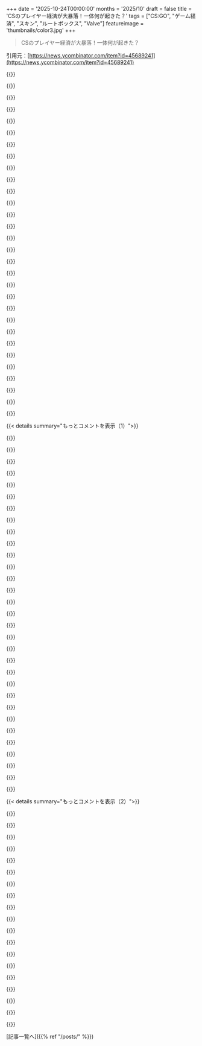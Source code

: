 +++
date = '2025-10-24T00:00:00'
months = '2025/10'
draft = false
title = 'CSのプレイヤー経済が大暴落！一体何が起きた？'
tags = ["CS:GO", "ゲーム経済", "スキン", "ルートボックス", "Valve"]
featureimage = 'thumbnails/color3.jpg'
+++

> CSのプレイヤー経済が大暴落！一体何が起きた？

引用元：[https://news.ycombinator.com/item?id=45689241](https://news.ycombinator.com/item?id=45689241)




{{<matomeQuote body="俺、昔ValveのCS:GOチームで働いてたんだよね。当時のSteamウォレットって300ドル制限があったから、それ以上の価値があるアイテムはサードパーティサイトで取引されてたんだ。<br>マーケット手数料の損失、RMT防止、詐欺対策が課題だったんだよ。<br>チームはこれを解決するために今回の変更を選んだんだと思う。TF2とかDOTAでも同じ問題抱えてるなら、そっちにも展開されるかもね。" userName="riotnrrd" createdAt="2025/10/24 16:52:16" color="#45d325">}}




{{<matomeQuote body="経験談、ありがとう！俺の素朴な疑問なんだけど、スキンが高額だからこそプレイヤーはケースの鍵を買ってたんじゃないの？それがCSの主要な収益源だったと思うんだ。<br>今回の変更で高額アイテムがなくなると、ガチャの魅力が失われて、鍵やスキンの需要が減るんじゃないかな。収益モデルがどうなるのか知りたいよ。" userName="Mysterise" createdAt="2025/10/24 17:30:41" color="#45d325">}}




{{<matomeQuote body="そうだね。Valveのコスメティックスマーケットの哲学は、プレイヤーにランダムな報酬を配って、自分でその価値を見つけて売買させるって感じ。<br>これはValveの儲けのためでもあるけど、プレイヤーにとってもいいことなんだ。でも、何よりもCS:GOを楽しいゲームにしたかった。プレイヤーが金稼ぎのためにゲームをプレイするようなパチンコ屋にしたくなかったんだよね。" userName="riotnrrd" createdAt="2025/10/24 17:51:07" color="#ff5733">}}




{{<matomeQuote body="パチンコ屋にしたくなかったって言うけどさ…実際には、みんなPCを何台も並べて自動ボットを動かして、ドロップ品をファーミングしてるじゃん（その後アカウントも売ってるんだろうね）。<br>動画も見てみてよ: https://www.youtube.com/watch?v=n3yS6_WDb6w" userName="pityJuke" createdAt="2025/10/24 18:24:07" color="#45d325">}}




{{<matomeQuote body="そうそう、彼らはそれが起こってほしくなかったんだ。でも、オンラインゲームって金策する業者みたいのが昔からいるじゃん？それを防ぐのって、意外と難しいんだよね。なんか変な副作用みたいなものなんだよ。" userName="michaelt" createdAt="2025/10/24 18:51:46" color="">}}




{{<matomeQuote body="CoffeezillaがCS:GOコミュニティのカジノに関する面白い動画シリーズを出してるよ。Valve自身を批判してる動画もあるから、見てみる価値あると思うな。<br>https://www.youtube.com/watch?v=13eiDhuvM6Y" userName="BargirPezza" createdAt="2025/10/24 20:05:43" color="#38d3d3">}}




{{<matomeQuote body="望まないことでも、それが避けられない結果だとわかっていながら進めるってことはあるよね。" userName="throwaway48476" createdAt="2025/10/29 00:23:47" color="">}}




{{<matomeQuote body="俺、Arms Raceモードで放置ボットアカウントに何度も遭遇して、マジでイライラしてるんだ。<br>ボットがゲームの50%を占めると、残りのプレイヤーを投票でキックし始めるんだよね。何回か進行中の試合が、リアルなプレイヤーが抜けてボットに乗っ取られたせいで中断されたことがあるよ。" userName="snailmailman" createdAt="2025/10/24 22:01:58" color="#ff5c5c">}}




{{<matomeQuote body="アイテムの「ギフティング」を防げなかったって言うけど、なんでトレードをなくして、制限付きのオークションシステムにしないの？<br>それか、市場価格以下のトレードを許可しないとかはダメなの？" userName="Hikikomori" createdAt="2025/10/24 17:23:02" color="#45d325">}}




{{<matomeQuote body="Runescapeが2007年にPvPを完全に無効化する変更をしたけど、ほとんどのプレイヤーには超不人気だった。俺はその頃ゲームを辞めたから、Jagexのおかげで成績が上がったのは感謝してるよ。" userName="mFixman" createdAt="2025/10/24 17:50:16" color="#38d3d3">}}




{{<matomeQuote body="グランドエクスチェンジ（オークションハウス）とトレード制限がRuneScapeをダメにしたんだ。GEの前は、RuneScapeには活発で複雑な経済があった。地理的な裁定取引や、安く仕入れて高く売るってのができたんだ。GEが導入されてからは、ほとんどの経済活動が死んでしまった。自分で物を売る意味がなくなって、ベテランプレイヤーによるドロップパーティみたいな贈り物の文化も消えちゃったのは本当に悲しいよ。" userName="terribleperson" createdAt="2025/10/24 22:36:03" color="#ff33a1">}}




{{<matomeQuote body="「地理的な裁定取引が盛んだった」って、Albion Onlineが好きなんだろ？あれもそんな感じだよ。" userName="tonyhart7" createdAt="2025/10/25 03:47:25" color="">}}




{{<matomeQuote body="Eve Onlineも思いつくね。" userName="asacrowflies" createdAt="2025/10/25 05:29:27" color="">}}




{{<matomeQuote body="略奪的なギャンブルなんてやめて、他のライブサービスPvPシューターみたいに、スキンを直接売ればいいだけじゃない？" userName="babypuncher" createdAt="2025/10/24 17:28:50" color="">}}




{{<matomeQuote body="だって、人は文字通りお互いにプレゼントを贈り合いたいものなんだよ。CSで出会った友達と、毎年クリスマスにスキンを贈り合ってるんだからさ。" userName="kiddico" createdAt="2025/10/24 17:26:09" color="#ff5c5c">}}




{{<matomeQuote body="スキンをプレゼントするために、子供にギャンブルさせるのか？" userName="Hikikomori" createdAt="2025/10/24 18:55:05" color="#ff5733">}}




{{<matomeQuote body="君はほとんどわざと論点をずらしてるね。もっと良い例えをするなら、いじめっ子が子供の金を奪ったり、子供がギャンブルや賭けをするからって、学校が子供の現金の持ち込みを禁止するようなものだよ。" userName="therein" createdAt="2025/10/24 19:35:27" color="#ff5c5c">}}




{{<matomeQuote body="それで何が違うって言うんだ？学校が現金持ち込みを禁止したっていいじゃないか。もし学校で何十億ドルものいじめやギャンブル市場があるなら、俺はむしろ禁止を要求するよ。" userName="pessimizer" createdAt="2025/10/24 19:57:44" color="#785bff">}}




{{<matomeQuote body="俺が問題だと思うのは、誰かが何かしてるせいで他の子が何かを失ってるってことだよ。まるで、一人の子が教室で騒いで、みんなが休憩時間を失うのと同じ。君は何も悪くないのに、その子のせいで権利を失うんだ。権力者は、不満を抑えることの方が、俺たちのものを守るよりも重要だって思ってるんだろうね。不公平の最初の教訓だよ。" userName="therein" createdAt="2025/10/25 17:46:30" color="#38d3d3">}}




{{<matomeQuote body="集団的懲罰はスターリンのソ連みたいじゃない？<br>一人の子が問題起こしたからって、全員を排除して未来の”やんちゃ”をなくすとか、ありえないでしょ？<br>先生って（ここで言う”権力者”ね）、一般的にはちゃんと訓練を受けてて、子どもたちをまとめて一括りにするようなバカじゃないはずだよ。<br>トラブルの原因を見つけるスキルも訓練もあるし、5マイル圏内を地獄に変えることなく解決できるリソースも豊富にある。<br>ハンマーはすごいけど、状況に応じてメスをつかむのもそんなに難しくないでしょ。" userName="froggit" createdAt="2025/10/25 19:52:03" color="#45d325">}}




{{<matomeQuote body="いい先生もいれば、そうじゃない先生もいたな。<br>スターリンのソ連じゃなくても、そういうのは経験したよ。<br>いい先生でさえ、時には集団的懲罰みたいな手段に訴えることもあったしね。<br>でも、集団的懲罰は不公平だってことでは、みんな意見が一致してるみたいだね。" userName="therein" createdAt="2025/10/26 03:21:21" color="">}}




{{<matomeQuote body="トレーディングの話だけど、マーケット価格だけが全てじゃないんだよ。<br>スキンにはいろんな好みがあるからね。どの武器に使うか、スタイルはどうか、人それぞれだ。<br>もし最大限の価値を引き出そうと思ってないなら、使わない武器の超高いスキンを、よく使う武器のお気に入りスタイルで安いスキンと交換する、なんてことも普通にあるよ。" userName="Ekaros" createdAt="2025/10/24 17:56:43" color="#ff5733">}}




{{<matomeQuote body="これ、なんか変だと思ったんだよね。<br>最近のルートボックスゲームって、トレード機能がないのがほとんどじゃん。<br>自分のアカウントのアイテムをアンロックするためにお金を払うだけで、それでおしまい。<br>Valveが消費者フレンドリーになったっていうより、規制当局の介入をうまくかわしたってのが、本当のところなんじゃないかなって思う。" userName="numpad0" createdAt="2025/10/25 12:50:53" color="#ff5733">}}




{{<matomeQuote body="CS2のローンチ（もう2年も経つけど）や、バグの多さ、パフォーマンスの悪さ、その他の問題について、なんか思うことある？" userName="domlebo70" createdAt="2025/10/25 09:08:31" color="">}}




{{<matomeQuote body="これ、Valveが意図的にやったことだと思うし、賢明な判断じゃないかな。[1]<br>金儲けだけが目的のプレイヤーがいるゲームは良くないよ。<br>ゲームが楽しければ、プレイヤーは離れないし、金にがめつい（たまにすごく毒性のある）人たちを寄せ付けなくもなる。<br>レアアイテムを入手しようとするプレイヤーのフラストレーションや衝動買いも抑えられるしね。<br>閉鎖経済（ある程度は開放経済も）が、単一の主体によってどう崩壊するか、良い教訓にもなる。<br>[1] EDIT: あと、おそらく将来の法的問題（一部の国がゲーム内での賭博を禁止する傾向があるからね）への予防策でもあるんじゃないかな。" userName="Bengalilol" createdAt="2025/10/24 07:21:22" color="#ff5c5c">}}




{{<matomeQuote body="Valveは市場での取り分を増やしたくて、こんなことやったんだよ。<br>だってほとんどの取引がプラットフォーム外で行われてたからね。<br>このアプデで、新しいアイテムはValveのショップ（契約ケース）からしか手に入らなくなり、それが”価値のある”ナイフに交換する唯一の方法になる。<br>Valveはマジで腐ってるよ。" userName="gquere" createdAt="2025/10/24 07:30:18" color="#ff5c5c">}}




{{<matomeQuote body="Valveみたいなマーケットメーカーは、自分たちの「現実」のルールを自由に決められるんだよ。<br>君の分析は理解できるし、確かにその点には言及しなかったけど、投機家にとって全体的な価値が魅力的でなくなったからって、それが「腐ってる」証拠にはならないと思うけどな。" userName="Bengalilol" createdAt="2025/10/24 07:35:14" color="#ff5c5c">}}




{{<matomeQuote body="Valveは子供向けのオンラインカジノを運営していて、いくつかの国の法的規制を避けるために、わざといろいろ変更してるんだよ。" userName="gquere" createdAt="2025/10/24 07:37:30" color="#ff33a1">}}




{{<matomeQuote body="TikTokのコメントスレッドを見て驚いたんだけど、可処分所得のない人が、CSアイテムを引退後のポートフォリオみたいに真剣に投資してたんだって。<br>仮想通貨のせいで、金融リテラシーがどんどん低下してるのが心配だよ…<br>複利と金融規制に幸あれ！" userName="agentcoops" createdAt="2025/10/24 14:54:59" color="#ff33a1">}}




{{<matomeQuote body="2万ドルもするCSのスキン買うやつは子供じゃないって。もし低評価するなら、何考えてるか教えてほしいね。まともな投資だと思ってんの？こんな金使うのはドラッグディーラーくらいしかいないって！" userName="Aeolun" createdAt="2025/10/24 08:05:04" color="#ff5c5c">}}




{{< details summary="もっとコメントを表示（1）">}}

{{<matomeQuote body="CSのアイテムを退職金ポートフォリオにするなんて爆笑だろ。それよりNFAマシンガンでも買っとけよ。数が決まってるし政府に守られてるから値上がり確実。今じゃ退職金基金も使ってるらしいぜ。<br>http://machinegunpriceguide.com/html/german_subguns_0.html" userName="mothballed" createdAt="2025/10/24 15:25:24" color="#ff33a1">}}




{{<matomeQuote body="CSのシステムが現実の犯罪やギャングと繋がりがあるって考えると、前のコメントは的を外してないよな。低評価してるやつらは、その事実を知らないか、自分も関係してるかのどっちかだろ。" userName="c048" createdAt="2025/10/24 08:18:11" color="">}}




{{<matomeQuote body="Valveがゲーム業界でいいこといっぱいしてきたから、みんなValveを“悪”だとは思いたくないんだろうな。" userName="computerex" createdAt="2025/10/24 08:29:19" color="">}}




{{<matomeQuote body="SteamはPCゲームで30%も手数料取るんだぜ。金を刷ってるのと同じだろ。従業員あたりの利益が異常に高いってことは、資本主義の失敗でレントシーキングってやつだよ。" userName="cubefox" createdAt="2025/10/24 13:21:53" color="#ff5733">}}




{{<matomeQuote body="政府の政策なんて、まともで一貫性があるかどうか信用してたら夜も眠れなくなるだろ。" userName="rhcom2" createdAt="2025/10/24 16:00:12" color="">}}




{{<matomeQuote body="ゲームのコスメを退職金ポートフォリオにするなんて、信じられないだろ？釣りだろ、絶対。もしかしたら、ただの嘆きのプロセスを見てるだけなのかもな…" userName="dcow" createdAt="2025/10/24 16:17:27" color="">}}




{{<matomeQuote body="CSは大人向けレーティングだから、親が子供の活動をチェックするべきだよな。でも、リアルマネーでのギャンブル要素は、コミュニティにとって間違いなくマイナスだと思うね。" userName="Dead_Lemon" createdAt="2025/10/24 08:20:05" color="">}}




{{<matomeQuote body="それは真っ赤な嘘だろ。“レントシーキング”は価値を提供せずにお金取るってことだぞ。Steamは開発者にもプレイヤーにも莫大な価値を提供してるんだから、資本主義のすごい成功例だろ。意味もわからずに“レントシーキング”なんて言葉使うなよ。" userName="throw10920" createdAt="2025/10/24 13:36:11" color="#785bff">}}




{{<matomeQuote body="政治家が庶民にマシンガンを簡単に手に入れさせたくないってことに頼るなら、俺は安心して眠れるね。それがNFAアイテムの価値を保ってるんだ。もし没収されても、憲法で公正な補償がされるからリスクは低い。多くの退職金ポートフォリオに入ってる単一株より安全だよ。" userName="mothballed" createdAt="2025/10/24 16:17:08" color="#ff5733">}}




{{<matomeQuote body="ギャンブル依存で貯蓄が苦手な低所得層は、価値が上がる資産を求めてFunko popsや野球カード、ナイフスキンみたいな「収集品」に手を出してるんだ。これは無知じゃなくて、必死なんだよ。" userName="mikkupikku" createdAt="2025/10/24 16:20:09" color="#ff5733">}}




{{<matomeQuote body="Steamの30%の手数料は高すぎ！他のプロバイダーならもっと安くホスティングできるし、AAAゲームの開発費に比べたらホスティング費用なんて微々たるもの。Steamは独占で高値をふっかけてて、これは競争が機能してない証拠だよ。" userName="cubefox" createdAt="2025/10/24 14:53:10" color="#45d325">}}




{{<matomeQuote body="Valveはギャンブルサイトに何回も警告してたし、訴訟も試みてたんだよ。あのサイトはValveのToS違反だったんだから。" userName="Xss3" createdAt="2025/10/24 08:54:55" color="">}}




{{<matomeQuote body="Valveはギャンブルサイトが使ってるAPIを提供してるし、共犯に見えるよね。もっと真剣に閉鎖しようと努力してないんじゃないかな。Coffeezillaの動画も見てみて。https://youtu.be/13eiDhuvM6Y?si=GJ_kXOJyXFTogy40＼u0026t=476" userName="abejfehr" createdAt="2025/10/24 09:04:17" color="#38d3d3">}}




{{<matomeQuote body="お金がない人が変な投資をするのは、必ずしも不合理じゃないよ。養育費とかで給料が減る人は、国に取られないように株じゃなくて収集品を買うこともある。あと、スクラッチくじを大量に買う怪しい人も、ドラッグマネーのロンダリングしてるだけかもね。" userName="mothballed" createdAt="2025/10/24 16:24:47" color="#ff5c5c">}}




{{<matomeQuote body="トレーディングボットの90%以上はValveがサポートすべきじゃないやつって考えて、ほぼ間違いないんじゃない？" userName="walletdrainer" createdAt="2025/10/24 11:12:40" color="">}}




{{<matomeQuote body="NFAアイテムの所有者が没収されるなら、憲法で公正な補償が求められるって言うけど、それ憲法のどこに書いてあるの？" userName="akerl_" createdAt="2025/10/24 18:00:12" color="">}}




{{<matomeQuote body="NFAに関するSCOTUSの判決一つで、あの市場は一夜にして大暴落する可能性だってあるんだよ。" userName="mikkupikku" createdAt="2025/10/24 16:09:47" color="#ff5c5c">}}




{{<matomeQuote body="「他のプロバイダーが30%の手数料より安くゲームをホストできる」ってのは違うぞ。Steamはホストだけでなく、決済処理、クラウドセーブ、API、Linux互換性など多くの価値を提供してるんだ。お前はSteamを知らないか嘘つきだ。Epic Games Store、GOG、EA Appなど競争相手はたくさんあるし、Steamが人気なのは双方に価値を提供してるからだ。お前のコメントは無知と嘘に満ちている。" userName="throw10920" createdAt="2025/10/24 15:04:02" color="#38d3d3">}}




{{<matomeQuote body="俺はCSをプレイしてるけど、これは良いことだ。ギャンブル経済と、マーケットプレイスやギャンブルサイトを煽るクリエイター経済は本当に有害だよ。子供から金を巻き上げて、きれいなスキンだけのためにね。スキンがもっと手頃になれば、もっと公平で分別ある状態になるだろう。" userName="leshokunin" createdAt="2025/10/24 01:27:22" color="#ff33a1">}}




{{<matomeQuote body="昔はGeocitiesのサイトから適当なスキンパックをダウンロードして、インストールしたらAK47が超クールなアークティックカモスキンになったの覚えてる？あれで何が悪かったんだ？Gabenはもうスーパーヨットとか剣のコレクションを買うくらいお金を持ってるだろ？" userName="uvaursi" createdAt="2025/10/24 05:21:40" color="">}}




{{<matomeQuote body="Gabenはスーパーヨットや剣コレクションを買うくらいお金を持ってるって？Steamはビジネスだけど、ゲーム業界の中でもGabenはすごい人で、Steamはかなり消費者寄りだよ。2時間未満のプレイなら無条件で返金してくれるし、パブリッシャーや開発者にAI生成コンテンツを明示させるように要求するとかね。" userName="bilekas" createdAt="2025/10/24 07:16:24" color="">}}




{{<matomeQuote body="CSみたいな人工経済の希少性は、トレーディングカードゲームと同じように作られたもので、もろいんだよ。こういう数十億ドル規模の人工経済でラグプルが起きたらどうなるか、見ている人にとっては貴重な教訓になる。もしSatoshiの巨大なBitcoin貯蓄が市場に出回ったら、同じような結果になるだろうね。" userName="pryce" createdAt="2025/10/24 06:08:42" color="#ff5c5c">}}




{{<matomeQuote body="量子コンピュータの最大投資先は、放置されてるビットコインウォレットを奪うことかもね。" userName="breppp" createdAt="2025/10/24 06:16:41" color="">}}




{{<matomeQuote body="プレイ時間2時間未満なら無条件返金って言ってるけど、普通の店やGOGの返金ポリシーに比べたら弱いよね。Steamよりはマシだけど、Valveは全然気にしてないし、もっと酷いポリシーを続けてる。" userName="Aerolfos" createdAt="2025/10/24 09:03:14" color="#38d3d3">}}




{{<matomeQuote body="これって他のプレイヤーに自慢するためのものでしょ。ローカルのゲームMODは問題なく使えるけど、みんなが求めてるのはそういうのじゃないんだよ。" userName="jayd16" createdAt="2025/10/24 05:46:15" color="">}}




{{<matomeQuote body="ゲームは’Mature 17+’だし、Steamには年齢確認ページがあるじゃん。Valveがイギリスの新法みたいにIDベースの年齢確認をするべきとでも？子育ては親の仕事でしょ。子供向けじゃない製品で、企業が子供の行動まで管理する必要はないよ。" userName="funflame" createdAt="2025/10/24 08:40:02" color="">}}




{{<matomeQuote body="それ、親の仕事じゃないの？" userName="Giorgi" createdAt="2025/10/24 05:59:53" color="">}}




{{<matomeQuote body="量子コンピュータの最高の使い道がこれだとしたら、人類は終わりだね。" userName="jen729w" createdAt="2025/10/24 06:45:02" color="">}}




{{<matomeQuote body="ユーザーコンテンツ共有の技術的問題は簡単だけど、悪用の責任問題があるよね。スキンは人に自慢するためのステータスシンボルなんだよ。Warframeでスキンがクールだからって1000時間もプレイする奴はいない。2000ドルもナイフに使えたってことを周りに見せつけたいわけで、スキン自体がすごいって思われたいわけじゃない。スキンはあくまで付属品なんだ。" userName="ehnto" createdAt="2025/10/24 06:27:23" color="#ff5c5c">}}




{{<matomeQuote body="放置されたウォレットが手に入るなら、他のウォレットも全部いけるんじゃない？（編集：パスワード変更したりウォレットを移動させたり空にしたりする人がいる競合状態は除くけどさ）" userName="rkomorn" createdAt="2025/10/24 06:25:42" color="">}}

{{</details>}}




{{< details summary="もっとコメントを表示（2）">}}

{{<matomeQuote body="子供は社会全体で育てるものだから、親が全部取り締まるのはフェアじゃない。親がもっと責任を持つべきってのは同意だけど、子供を有害なサービスで誘惑する大企業と親が一人で戦うのは無理があるって話だよね。" userName="phatfish" createdAt="2025/10/24 11:28:11" color="#ff5c5c">}}




{{<matomeQuote body="So-called skin changers (which modify what skins you yourself see in-game) are actually considered bannable cheats.<br>いわゆるスキンチェンジャー（ゲーム内で自分だけが見るスキンを変更するもの）って、実はBAN対象のチートだと見なされてるんだよ。" userName="formerly_proven" createdAt="2025/10/24 06:34:07" color="">}}




{{<matomeQuote body="I don’t know if this has changed since the last time I bought shrink-wrapped software at a retail store, but the return policy on games and software was always that they couldn’t be returned once opened, at least at the bigbox retailers in the US. I’m sure stores occasionally made exceptions, but I very clearly remember buying a copy of Oblivion and not being able to install it due to minimum specs and the store not accepting a return. I just had to hang onto the copy until I built a new PC.This is probably a US vs Europe difference in consumer protections though.<br>最後にシュリンクラップされたソフトを小売店で買った時から変わったか分からないけど、USの大型量販店ではゲームやソフトの返品ポリシーって、一度開封したら返品不可だったんだ。例外もあっただろうけど、Oblivionを買って最低スペック不足でインストールできなかった時、店が返品を受け付けてくれなかったのをはっきり覚えてるよ。新しいPCを組むまで持っておくしかなかったんだ。これは多分USとヨーロッパの消費者保護の違いだろうね。" userName="zrobotics" createdAt="2025/10/24 10:21:53" color="">}}




{{<matomeQuote body="Ideally kids wouldn’t be participating in real world transactions at all, and I’d love to see the numbers of how many were actually kids who directly went to gamble I stead of being pushed into it by streamers which is where I see it constantly.<br>理想を言えば、子供たちは現実世界の取引に全く参加しない方がいいよな。ストリーマーに煽られてギャンブルに手を出した子供が実際にどれくらいいたのか、その数字を見てみたいもんだよ。＞ Now, thanks to a recent update from Valve, the latter is in a downward spiral, having lost 25% of its value — or $1.75 billion — overnight<br>Valveの最近のアップデートのおかげで、後者が一夜にして価値の25%（17.5億ドル）を失い、下降線をたどっているっていうけど、彼らがこの変更をしたのは、これらのアイテムをはるかに簡単に手に入れられるようにするためだっていうのは、Valveの倫理について多くを物語ってるはずだ。" userName="bilekas" createdAt="2025/10/24 08:10:46" color="#45d325">}}




{{<matomeQuote body="＞It extracts money from kidsNot it, Valve. Valve designed and implemented the system. Gabe Newell, founder and own of Valve, is one of the people responsible for introducing gambling to children. Children who grow up and develop a gambling addiction.Just because they made some good things doesn’t mean we can’t call them out on literally their biggest, ongoing, evil.<br>＞子供たちから金を巻き上げているのはValveじゃないって？違う、Valveだよ。Valveがシステムを設計して導入したんだ。Valveの創設者でオーナーのGabe Newellは、子供たちにギャンブルを導入した責任者の一人だ。成長してギャンブル依存症になる子供たちを生み出したんだ。彼らが良いものを作ったからといって、彼らの最大の、現在進行形の悪事を指摘できないわけじゃないだろ。" userName="GeoAtreides" createdAt="2025/10/24 08:48:38" color="#ff5733">}}




{{<matomeQuote body="It’s not that simple. The real problem is that Valve allows items to be sold in markets outside of Valve’s control which allows third party gambling websites to operate. And you guessed right, they basically don’t care about your age. Valve of course knows this but won’t do anything, because they make profits off all transactions happening in third party markets. Plus the whole professional CS tournament scene is sponsored by these predatory casinos. Coffeezilla did an in-depth piece on this: https://youtu.be/q58dLWjRTBE<br>そんなに単純な話じゃないんだ。本当の問題は、ValveがValveの管理外のマーケットでアイテムの販売を許可していることで、これがサードパーティのギャンブルウェブサイトの運営を許しているんだ。そして君が察した通り、彼らは基本的に年齢なんて気にしない。Valveはもちろんこのことを知っているけど、何もしない。なぜなら、サードパーティのマーケットで行われるすべての取引から利益を得ているからね。さらに、CSのプロトーナメントシーン全体が、これらの捕食的なカジノにスポンサーされているんだ。Coffeezillaがこれについて深く掘り下げた記事を出してるよ: https://youtu.be/q58dLWjRTBE" userName="bertylicious" createdAt="2025/10/24 09:14:05" color="#785bff">}}




{{<matomeQuote body="＞ Plus the whole professional CS tournament scene is sponsored by these predatory casinosI once had a glimpse behind the scenes of the online sports gambling industry (only for a few months—turns out that was my limit of how utterly disgusting an industry I could participate in and still, literally, sleep at night!) and it answered a question for me.The question was: “How did professional gaming get so incredibly big so very fast?” Its quick rise seemed to me to have started well before the broad normalization and rise of gaming in mainstream pop culture, so had always seemed to me like the cart coming before the horse, and I’d never been able to figure out how or why it’d happened that way.The answer was gambling. Professional video gaming is all but completely a gambling industry. That’s where the money and promotion came from. Sponsorships, sure, but that’s secondary and would drop off to a large degree without the boost from gambling. And I mean gambling on the matches, not just sponsorship by gambling sites. It’s a betting industry.(Online gambling’s also all wrapped up in right wing political money and funding right wing media[!] in, at least, the US, was another thing I learned that I hadn’t expected)<br>＞CSのプロトーナメントシーン全体が捕食的なカジノにスポンサーされてるって話だけど、俺も昔、オンラインスポーツギャンブル業界の舞台裏を垣間見たことがあるんだ（数ヶ月だけだけど、あまりにも嫌悪感のある業界で、文字通り夜も眠れなくなるのが限界だった！）。そこで一つの疑問が解けたよ。「プロゲーミングって、どうしてこんなに早くものすごく大きくなったんだろう？」って疑問ね。その急成長は、メインストリームのポップカルチャーでゲームが広く普通になるずっと前から始まってたように思えて、いつも本末転倒な感じがしてたし、どうしてそうなったのか理由が分からなかったんだ。その答えがギャンブルだったんだよ。プロビデオゲーミングは、ほとんど完全にギャンブル産業なんだ。お金とプロモーションはそこから来てた。スポンサーシップもそうだけど、それは二の次で、ギャンブルの後押しがなければ大きく落ち込むだろうね。俺が言ってるのは、ギャンブルサイトによるスポンサーシップだけじゃなくて、試合への賭けのことだよ。賭博産業なんだ。（ちなみに、オンラインギャンブルは、少なくともUSでは、右翼の政治資金や右翼メディアの資金提供にも深く関わってるってことも知ったんだけど、これは予想外だったな）" userName="walkabout" createdAt="2025/10/24 09:33:05" color="#785bff">}}




{{<matomeQuote body="The purpose of the update is certainly not to reduce the cost of these items, but to better position Valve to earn this revenue steam, as opposed to third party scalpers. Looks like it’s working.<br>このアップデートの目的は、間違いなくこれらのアイテムのコストを削減することじゃなくて、Valveがサードパーティのスカルパーじゃなくて、この収益の流れをしっかり確保するためだよ。どうやらうまくいってるみたいだね。" userName="cornholio" createdAt="2025/10/24 05:30:14" color="#ff33a1">}}




{{<matomeQuote body="GOGの返金期間が1ヶ月だって？<br>マジかよ、それなら俺DMC5を1週間で2回クリアして返金できるじゃん。" userName="fendy3002" createdAt="2025/10/24 09:22:49" color="">}}




{{<matomeQuote body="SteamのParental Controlsで利用を監視・制限できるよ。WiFiやデバイスの時間制限と変わらないし、子供はクレジットカード持ってないでしょ。8歳の子がBitcoinを集めてスキン買うなんてことないんだから、何が謎なの？<br>スマホもゲームも与えないのは厳しすぎるって言う人もいるけどね。" userName="lanfeust6" createdAt="2025/10/24 11:58:56" color="#ff33a1">}}




{{<matomeQuote body="実際は違うよ。完璧なQuantum Computerでも、公開鍵がBlockchain上で公開済みの場合しか攻撃できないんだ。それはごく一部のコインだけ。他のQuantum Computer攻撃は、トランザクションがブロックに入る前に、公開された秘密鍵をクラックするんだ。" userName="toenail" createdAt="2025/10/24 06:40:51" color="">}}




{{<matomeQuote body="Streamerが偽のプラットフォームで偽の勝利を見せたり、子供向けにギャンブルサイトを宣伝したりしてるのに、F2Pのゲーム開発者を責めるのはおかしいって！<br>Valveがそういうことしたんだろ。" userName="leshokunin" createdAt="2025/10/24 09:50:12" color="#45d325">}}




{{<matomeQuote body="UKではそれ違法だと思うよ。<br>故障品に対して1年間の保証が義務付けられているからね。" userName="RobotToaster" createdAt="2025/10/24 10:41:13" color="">}}




{{<matomeQuote body="Valveの次のゲーム、Deadlockのプレリリース版で、みんなModsで変なスキン使って遊んでるのよく見るよ。中にはCopyright的にアウトなのも間違いなくある。<br>ゲームが正式リリースされたらValveがどう対応するか気になるな。Modsを全面禁止するのかな？（たぶんそうなるだろうし、コミュニティもそこまで怒らないかも）。<br>それとも、いつもの「Hats」とは違うMonetization方法になるのかな？（Pay2winにならずに他に何があるか想像できないけど、そうなってほしいな）。" userName="sundarurfriend" createdAt="2025/10/24 11:49:18" color="#ff33a1">}}




{{<matomeQuote body="ごめん、分からなくなっちゃった…このシナリオで「放棄されたWallet」と「放棄されていないWallet」って何が違うの？" userName="rkomorn" createdAt="2025/10/24 06:43:42" color="">}}




{{<matomeQuote body="これは良いニュースだね。ゲーム業界の一部が回復し始めたみたいだ。<br>俺はTeam Fortress 2もF2PのLoot Boxで台無しになったと思ってるんだ。何かを奪われたわけじゃないけど、以前の顧客層には全然魅力的じゃない客層を呼び込んじゃったんだ。「Hats」のせいでTF2から離れたよ。<br>誰もコアなゲームプレイを真剣にやってるように見えなくなったんだ。<br>最初にプレイ料金を取らないようにしたことで、既存の有料顧客の体験を安っぽくしちゃったんだよね。<br>Whole FoodsからWalmartに買い物に行くようなもんさ。<br>合法的に効率よくギャンブルしたいなら、Robinhoodがおすすめだよ。" userName="bob1029" createdAt="2025/10/24 08:35:44" color="#785bff">}}




{{<matomeQuote body="ValveがCSでやったような変更は、物事のバランスを取り直してるサインだね。" userName="SwtCyber" createdAt="2025/10/24 11:55:28" color="">}}




{{<matomeQuote body="FreemiumモデルがあったからこそTF2は成功したんだよ。<br>良いアップデートやプレイヤーベースのほとんどは、F2Pアップデートの後なんだから。" userName="fruitworks" createdAt="2025/10/24 20:57:17" color="#ff33a1">}}

{{</details>}}



[記事一覧へ]({{% ref "/posts/" %}})
